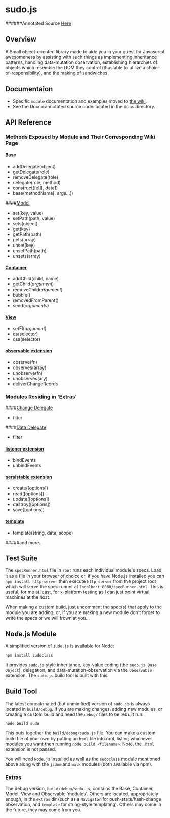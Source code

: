 # sudo.js

######Annotated Source 
[Here](http://sudo-js.github.io/make-me-a-sandwich/)

## Overview

A Small object-oriented library made to aide you in your quest for Javascript
awesomeness by assisting with such things as implementing inheritance patterns, 
handling data-mutation observation, establishing hierarchies of objects which 
resemble the DOM they control (thus able to utilize a chain-of-responsibility), 
and the making of sandwiches.

## Documentaion

- Specific `module` documentation and examples moved to [the wiki](https://github.com/sudo-js/make-me-a-sandwich/wiki/_pages).
- See the Docco annotated source code located in the docs directory.

## API Reference

### Methods Exposed by Module and Their Corresponding Wiki Page

#### [Base](https://github.com/sudo-js/make-me-a-sandwich/wiki/base)

+ addDelegate(object)
+ getDelegate(role)
+ removeDelegate(role)
+ delegate(role, method)
+ construct([el][, data])
+ base(methodName[, args...])

####[Model](https://github.com/sudo-js/make-me-a-sandwich/wiki/model)

+ set(key, value)
+ setPath(path, value)
+ sets(object)
+ get(key)
+ getPath(path)
+ gets(array)
+ unset(key)
+ unsetPath(path)
+ unsets(array)

#### [Container](https://github.com/sudo-js/make-me-a-sandwich/wiki/container)

+ addChild(child, name)
+ getChild(_argument_)
+ removeChild(_argument_)
+ bubble()
+ removedFromParent()
+ send(_arguments_)

#### [View](https://github.com/sudo-js/make-me-a-sandwich/wiki/view)

+ setEl(_argument_)
+ qs(selector)
+ qsa(selector)

#### [observable extension](https://github.com/sudo-js/make-me-a-sandwich/wiki/observable-extension)

+ observe(fn)
+ observes(array)
+ unobserve(fn)
+ unobserves(ary)
+ deliverChangeReords

### Modules Residing in 'Extras'

####[Change Delegate](https://github.com/sudo-js/make-me-a-sandwich/wiki/change-delegate)

+ filter

####[Data Delegate](https://github.com/sudo-js/make-me-a-sandwich/wiki/data-delegate)

+ filter

#### [listener extension](https://github.com/sudo-js/make-me-a-sandwich/wiki/listener-extension)

+ bindEvents
+ unbindEvents

#### [persistable extension](https://github.com/sudo-js/make-me-a-sandwich/wiki/persistable-extension)

+ create([options])
+ read([options])
+ update([options])
+ destroy([options])
+ save([options])

#### [template](https://github.com/sudo-js/make-me-a-sandwich/wiki/template)

+ template(string, data, scope)

#####and more...

## Test Suite

The `specRunner.html` file in `root` runs each individual module's specs. Load it as a file in your browser of
choice or, if you have Node.js installed you can `npm install http-server` then execute `http-server` from the project root which will
serve the spec runner at `localhost:8080/specRunner.html`. This is useful, for me at least, for x-platform
testing as I can just point virtual machines at the host.

When making a custom build, just uncomment the spec(s) that apply to the module you are adding, or, 
if you are making a new module don't forget to write the specs or we will frown at you...

## Node.js Module

A simplified version of `sudo.js` is available for Node:
    
    npm install sudoclass

It provides `sudo.js` style inheritance, key-value coding (the `sudo.js Base Object`), delegation, and data-mutation-observation via
the `Observable` extension. The `sudo.js` build tool is built with this.

## Build Tool

The latest concatonated (but unminified) version of `sudo.js` is always
located in `build/debug`. If you are making changes, adding new modules, or creating a custom build and need the `debug/`
files to be rebuilt run:

    node build sudo

This puts together the `build/debug/sudo.js` file. You can make a custom build file of your own by putting an `html` file into root, listing
whichever modules you want then running `node build <filename>`. Note, the `.html` extension is not passed.

You will need `Node.js` installed as well as the `sudoclass` module mentioned above along with the `jsdom` and `walk` modules (both available via npm).

### Extras

The debug version, `build/debug/sudo.js`, contains the Base, Container, Model, View and Observable 'modules'. Others are located, appropriately enough, 
in the `extras` dir (such as a `Navigator` for push-state/hash-change observation, 
and `template` for string-style templating). Others may come in the future, they may
come from you.
